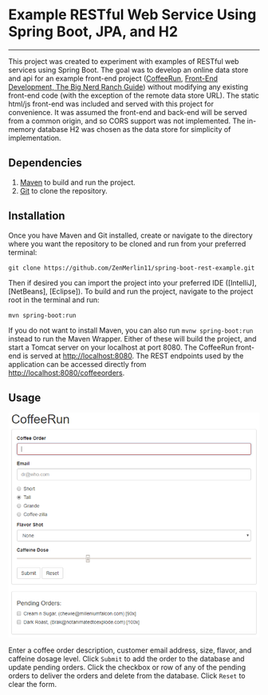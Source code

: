 # Example RESTful Web Service Using Spring Boot, JPA, and H2
---
This project was created to experiment with examples of RESTful web services using Spring Boot. The goal was to develop an online data store and api for an example front-end project ([CoffeeRun](https://github.com/ZenMerlin11/coffeerun), [Front-End Development, The Big Nerd Ranch Guide](https://www.bignerdranch.com/books/front-end-web-development/)) without modifying any existing front-end code (with the exception of the remote data store URL). The static html/js front-end was included and served with this project for convenience. It was assumed the front-end and back-end will be served from a common origin, and so CORS support was not implemented. The in-memory database H2 was chosen as the data store for simplicity of implementation.

## Dependencies
1. [Maven](https://maven.apache.org/) to build and run the project. 
2. [Git](https://git-scm.com/downloads) to clone the repository.

## Installation

Once you have Maven and Git installed, create or navigate to the directory where you want the repository to be cloned and run from your preferred terminal:

    git clone https://github.com/ZenMerlin11/spring-boot-rest-example.git

Then if desired you can import the project into your preferred IDE ([IntelliJ], [NetBeans], [Eclipse]). To build and run the project, navigate to the project root in the terminal and run:

    mvn spring-boot:run

If you do not want to install Maven, you can also run `mvnw spring-boot:run` instead to run the Maven Wrapper. Either of these will build the project, and start a Tomcat server on your localhost at port 8080. The CoffeeRun front-end is served at [http://localhost:8080](http://localhost:8080). The REST endpoints used by the application can be accessed directly from [http://localhost:8080/coffeeorders](http://localhost:8080/coffeeorders).

## Usage

![UI Screenshot](./ui-screenshot.png)

Enter a coffee order description, customer email address, size, flavor, and caffeine dosage level. Click `Submit` to add the order to the database and update pending orders. Click the checkbox or row of any of the pending orders to deliver the orders and delete from the database. Click `Reset` to clear the form.
